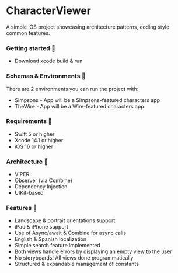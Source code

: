 # CharacterViewer
A simple iOS project showcasing architecture patterns, coding style common features.

### Getting started 📖
- Download xcode build & run

### Schemas & Environments 📐
There are 2 environments you can run the project with: 
- Simpsons - App will be a Simpsons-featured characters app
- TheWire - App will be a Wire-featured characters app

### Requirements 📄
- Swift 5 or higher
- Xcode 14.1 or higher
- iOS 16 or higher

### Architecture 🧰
- VIPER
- Observer (via Combine)
- Dependency Injection
- UIKit-based

### Features 💎
- Landscape & portrait orientations support
- iPad & iPhone support
- Use of Async/await & Combine for async calls
- English & Spanish localization
- Simple search feature implemented
- Both views handle errors by displaying an empty view to the user
- No storyboards! All views done programmatically
- Structured & expandable management of constants
